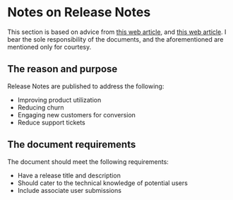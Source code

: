 # Notes on Release Notes

This section is based on advice from [this web article](https://frill.co/blog/posts/how-to-write-release-notes), and [this web article](https://technicalcommunicationcenter.com/2021/01/03/how-to-write-a-software-release-notes-document/). I bear the sole responsibility of the documents, and the aforementioned are mentioned only for courtesy.

## The reason and purpose

Release Notes are published to address the following:

- Improving product utilization
- Reducing churn
- Engaging new customers for conversion
- Reduce support tickets

## The document requirements

The document should meet the following requirements:

- Have a release title and description
- Should cater to the technical knowledge of potential users
- Include associate user submissions

